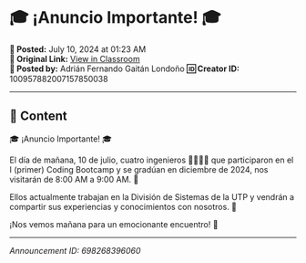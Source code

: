 # 🎓 ¡Anuncio Importante! 🎓

**📅 Posted:** July 10, 2024 at 01:23 AM  
**🔗 Original Link:** [View in Classroom](https://classroom.google.com/c/Njk1MDgxNzAyMTIx/p/Njk4MjY4Mzk2MDYw)  
**👤 Posted by:** Adrián Fernando Gaitán Londoño
**🆔 Creator ID:** 100957882007157850038

---

## 📝 Content

🎓 ¡Anuncio Importante! 🎓

El día de mañana, 10 de julio, cuatro ingenieros 👨‍💻👩‍💻 que participaron en el I (primer) Coding Bootcamp y se gradúan en diciembre de 2024, nos visitarán de 8:00 AM a 9:00 AM. 🚀

Ellos actualmente trabajan en la División de Sistemas de la UTP y vendrán a compartir sus experiencias y conocimientos con nosotros. 🌟

¡Nos vemos mañana para un emocionante encuentro! 🎉



---

*Announcement ID: 698268396060*
